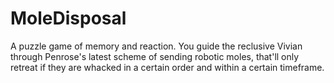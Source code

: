 # MoleDisposal
A puzzle game of memory and reaction. You guide the reclusive Vivian through Penrose's latest scheme of sending robotic moles, that'll only retreat if they are whacked in a certain order and within a certain timeframe.
